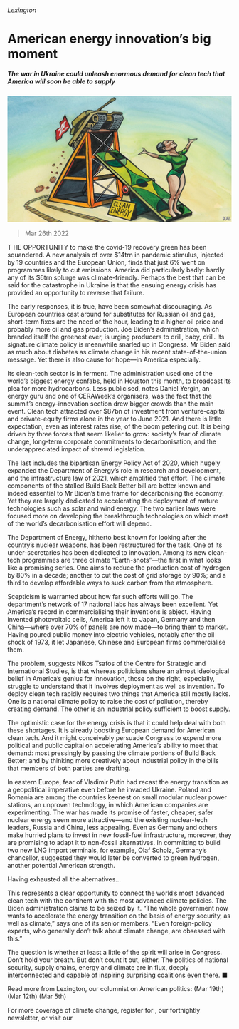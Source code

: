 ###### Lexington

# American energy innovation’s big moment 

##### The war in Ukraine could unleash enormous demand for clean tech that America will soon be able to supply 

![image](images/20220326_USD000_0.jpg) 

> Mar 26th 2022 

T HE OPPORTUNITY to make the covid-19 recovery green has been squandered. A new analysis of over $14trn in pandemic stimulus, injected by 19 countries and the European Union, finds that just 6% went on programmes likely to cut emissions. America did particularly badly: hardly any of its $6trn splurge was climate-friendly. Perhaps the best that can be said for the catastrophe in Ukraine is that the ensuing energy crisis has provided an opportunity to reverse that failure.

The early responses, it is true, have been somewhat discouraging. As European countries cast around for substitutes for Russian oil and gas, short-term fixes are the need of the hour, leading to a higher oil price and probably more oil and gas production. Joe Biden’s administration, which branded itself the greenest ever, is urging producers to drill, baby, drill. Its signature climate policy is meanwhile snarled up in Congress. Mr Biden said as much about diabetes as climate change in his recent state-of-the-union message. Yet there is also cause for hope—in America especially.


Its clean-tech sector is in ferment. The administration used one of the world’s biggest energy confabs, held in Houston this month, to broadcast its plea for more hydrocarbons. Less publicised, notes Daniel Yergin, an energy guru and one of CERAWeek’s organisers, was the fact that the summit’s energy-innovation section drew bigger crowds than the main event. Clean tech attracted over $87bn of investment from venture-capital and private-equity firms alone in the year to June 2021. And there is little expectation, even as interest rates rise, of the boom petering out. It is being driven by three forces that seem likelier to grow: society’s fear of climate change, long-term corporate commitments to decarbonisation, and the underappreciated impact of shrewd legislation.

The last includes the bipartisan Energy Policy Act of 2020, which hugely expanded the Department of Energy’s role in research and development, and the infrastructure law of 2021, which amplified that effort. The climate components of the stalled Build Back Better bill are better known and indeed essential to Mr Biden’s time frame for decarbonising the economy. Yet they are largely dedicated to accelerating the deployment of mature technologies such as solar and wind energy. The two earlier laws were focused more on developing the breakthrough technologies on which most of the world’s decarbonisation effort will depend.

The Department of Energy, hitherto best known for looking after the country’s nuclear weapons, has been restructured for the task. One of its under-secretaries has been dedicated to innovation. Among its new clean-tech programmes are three climate “Earth-shots”—the first in what looks like a promising series. One aims to reduce the production cost of hydrogen by 80% in a decade; another to cut the cost of grid storage by 90%; and a third to develop affordable ways to suck carbon from the atmosphere.

Scepticism is warranted about how far such efforts will go. The department’s network of 17 national labs has always been excellent. Yet America’s record in commercialising their inventions is abject. Having invented photovoltaic cells, America left it to Japan, Germany and then China—where over 70% of panels are now made—to bring them to market. Having poured public money into electric vehicles, notably after the oil shock of 1973, it let Japanese, Chinese and European firms commercialise them.

The problem, suggests Nikos Tsafos of the Centre for Strategic and International Studies, is that whereas politicians share an almost ideological belief in America’s genius for innovation, those on the right, especially, struggle to understand that it involves deployment as well as invention. To deploy clean tech rapidly requires two things that America still mostly lacks. One is a national climate policy to raise the cost of pollution, thereby creating demand. The other is an industrial policy sufficient to boost supply.

The optimistic case for the energy crisis is that it could help deal with both these shortages. It is already boosting European demand for American clean tech. And it might conceivably persuade Congress to expend more political and public capital on accelerating America’s ability to meet that demand: most pressingly by passing the climate portions of Build Back Better; and by thinking more creatively about industrial policy in the bills that members of both parties are drafting.

In eastern Europe, fear of Vladimir Putin had recast the energy transition as a geopolitical imperative even before he invaded Ukraine. Poland and Romania are among the countries keenest on small modular nuclear power stations, an unproven technology, in which American companies are experimenting. The war has made its promise of faster, cheaper, safer nuclear energy seem more attractive—and the existing nuclear-tech leaders, Russia and China, less appealing. Even as Germany and others make hurried plans to invest in new fossil-fuel infrastructure, moreover, they are promising to adapt it to non-fossil alternatives. In committing to build two new LNG import terminals, for example, Olaf Scholz, Germany’s chancellor, suggested they would later be converted to green hydrogen, another potential American strength.

Having exhausted all the alternatives…

This represents a clear opportunity to connect the world’s most advanced clean tech with the continent with the most advanced climate policies. The Biden administration claims to be seized by it. “The whole government now wants to accelerate the energy transition on the basis of energy security, as well as climate,” says one of its senior members. “Even foreign-policy experts, who generally don’t talk about climate change, are obsessed with this.”

The question is whether at least a little of the spirit will arise in Congress. Don’t hold your breath. But don’t count it out, either. The politics of national security, supply chains, energy and climate are in flux, deeply interconnected and capable of inspiring surprising coalitions even there. ■

Read more from Lexington, our columnist on American politics: (Mar 19th) (Mar 12th) (Mar 5th)

For more coverage of climate change, register for , our fortnightly newsletter, or visit our 

